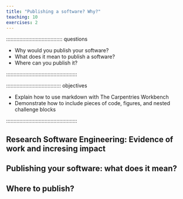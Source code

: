 ```yaml
---
title: "Publishing a software? Why?"
teaching: 10
exercises: 2
---
```


:::::::::::::::::::::::::::::::::::::: questions 

- Why would you publish your software?
- What does it mean to publish a software?
- Where can you publish it?

::::::::::::::::::::::::::::::::::::::::::::::::

::::::::::::::::::::::::::::::::::::: objectives

- Explain how to use markdown with The Carpentries Workbench
- Demonstrate how to include pieces of code, figures, and nested challenge blocks

::::::::::::::::::::::::::::::::::::::::::::::::

## Research Software Engineering: Evidence of work and incresing impact

## Publishing your software: what does it mean?

## Where to publish?

